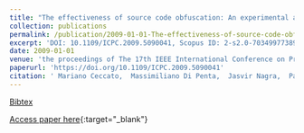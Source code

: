 ```yaml
---
title: "The effectiveness of source code obfuscation: An experimental assessment"
collection: publications
permalink: /publication/2009-01-01-The-effectiveness-of-source-code-obfuscation-An-experimental-assessment
excerpt: 'DOI: 10.1109/ICPC.2009.5090041, Scopus ID: 2-s2.0-70349977389, Cited by: 40'
date: 2009-01-01
venue: 'the proceedings of The 17th IEEE International Conference on Program Comprehension, ICPC 2009, Vancouver, British Columbia, Canada, May 17-19, 2009'
paperurl: 'https://doi.org/10.1109/ICPC.2009.5090041'
citation: ' Mariano Ceccato,  Massimiliano Di Penta,  Jasvir Nagra,  Paolo Falcarin,  Filippo Ricca,  Marco Torchiano,  Paolo Tonella, &quot;The effectiveness of source code obfuscation: An experimental assessment.&quot; the proceedings of The 17th IEEE International Conference on Program Comprehension, ICPC 2009, Vancouver, British Columbia, Canada, May 17-19, 2009, 2009.'
---
```

[Bibtex](https://dblp.org/rec/bib/conf/iwpc/CeccatoPNFRTT09)

[Access paper here](https://doi.org/10.1109/ICPC.2009.5090041){:target="_blank"}
